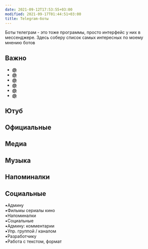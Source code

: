 ```yaml
---
date: 2021-09-12T17:53:55+03:00
modified: 2021-09-17T01:44:51+03:00
title: Telegram-боты
---
```


Боты телеграм - это тоже программы, просто интерфейс у них в мессенджере.
Здесь соберу список самых интересных по моему мнению ботов

## Важно
- [**@**](https://t.me/)
- [**@**](https://t.me/)
- [**@**](https://t.me/)
- [**@**](https://t.me/)
- [**@**](https://t.me/)
- [**@**](https://t.me/)


## Ютуб
<aside><script async src="https://telegram.org/js/telegram-widget.js?15" data-telegram-post="FeelSoftWin/125" data-width="100%"></script></aside>

## Официальные
## Медиа
## Музыка 
## Напоминалки
## Социальные
:black_small_square:Админу  
:black_small_square:Фильмы сериалы кино  
:black_small_square:Напоминалки  
:black_small_square:Социальные  
:black_small_square:Админу: комментарии  
:black_small_square:Упр. группой / каналом  
:black_small_square:Разработчику  
:black_small_square:Работа с текстом, формат  
